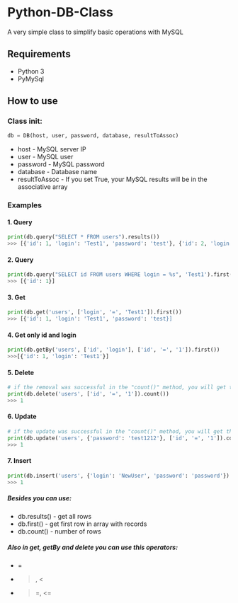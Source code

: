 # Python-DB-Class
A very simple class to simplify basic operations with MySQL

## Requirements
* Python 3
* PyMySql

## How to use
### Class init:

```python
db = DB(host, user, password, database, resultToAssoc)
```
* host - MySQL server IP
* user - MySQL user
* password - MySQL password
* database - Database name
* resultToAssoc - If you set True, your MySQL results will be in the associative array

### Examples
#### 1. Query

```python
print(db.query("SELECT * FROM users").results())
>>> [{'id': 1, 'login': 'Test1', 'password': 'test'}, {'id': 2, 'login': 'Test2', 'password': 'test'}]
```

#### 2. Query

```python
print(db.query("SELECT id FROM users WHERE login = %s", 'Test1').first())
>>> [{'id': 1}]
````

#### 3. Get

```python
print(db.get('users', ['login', '=', 'Test1']).first())
>>> [{'id': 1, 'login': 'Test1', 'password': 'test}]
```

#### 4. Get only id and login

```python
print(db.getBy('users', ['id', 'login'], ['id', '=', '1']).first())
>>>[{'id': 1, 'login': 'Test1'}]
````

#### 5. Delete

```python
# if the removal was successful in the "count()" method, you will get the number of deleted records
print(db.delete('users', ['id', '=', '1']).count())
>>> 1
```

#### 6. Update

```python
# if the update was successful in the "count()" method, you will get the number of updated records
print(db.update('users', {'password': 'test1212'}, ['id', '=', '1']).count())
>>> 1
```

#### 7. Insert

```python
print(db.insert('users', {'login': 'NewUser', 'password': 'password'}).count())
>>> 1
```

##### Besides you can use:
* db.results() - get all rows 
* db.first() - get first row in array with records
* db.count() - number of rows
##### Also in get, getBy and delete you can use this operators:
* = 
* >, <
* >=, <=
